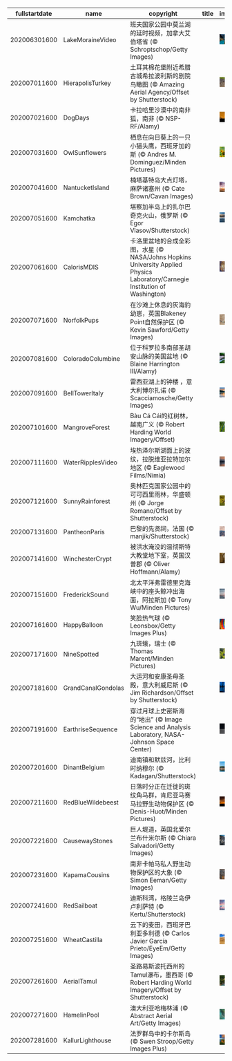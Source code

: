 |fullstartdate|name|copyright|title|image|
|--|--|--|--|--|
202006301600|LakeMoraineVideo|班夫国家公园中莫兰湖的延时视频，加拿大艾伯塔省 (© Schroptschop/Getty Images)||![](/zh-CN/2020/07/202006301600LakeMoraineVideo.jpg)|
202007011600|HierapolisTurkey|土耳其棉花堡附近希腊古城希拉波利斯的剧院鸟瞰图 (© Amazing Aerial Agency/Offset by Shutterstock)||![](/zh-CN/2020/07/202007011600HierapolisTurkey.jpg)|
202007021600|DogDays|卡拉哈里沙漠中的南非狐，南非 (© NSP-RF/Alamy)||![](/zh-CN/2020/07/202007021600DogDays.jpg)|
202007031600|OwlSunflowers|栖息在向日葵上的一只小猫头鹰，西班牙加的斯 (© Andres M. Dominguez/Minden Pictures)||![](/zh-CN/2020/07/202007031600OwlSunflowers.jpg)|
202007041600|NantucketIsland|楠塔基特岛大点灯塔，麻萨诸塞州 (© Cate Brown/Cavan Images)||![](/zh-CN/2020/07/202007041600NantucketIsland.jpg)|
202007051600|Kamchatka|堪察加半岛上的扎尔巴奇克火山，俄罗斯 (© Egor Vlasov/Shutterstock)||![](/zh-CN/2020/07/202007051600Kamchatka.jpg)|
202007061600|CalorisMDIS|卡洛里盆地的合成全彩图，水星 (© NASA/Johns Hopkins University Applied Physics Laboratory/Carnegie Institution of Washington)||![](/zh-CN/2020/07/202007061600CalorisMDIS.jpg)|
202007071600|NorfolkPups|在沙滩上休息的灰海豹幼崽，英国Blakeney Point自然保护区 (© Kevin Sawford/Getty Images)||![](/zh-CN/2020/07/202007071600NorfolkPups.jpg)|
202007081600|ColoradoColumbine|位于科罗拉多南部圣胡安山脉的美国盆地 (© Blaine Harrington III/Alamy)||![](/zh-CN/2020/07/202007081600ColoradoColumbine.jpg)|
202007091600|BellTowerItaly|雷西亚湖上的钟楼 ，意大利博尔扎诺 (© Scacciamosche/Getty Images)||![](/zh-CN/2020/07/202007091600BellTowerItaly.jpg)|
202007101600|MangroveForest|Bàu Cá Cái的红树林，越南广义 (© Robert Harding World Imagery/Offset)||![](/zh-CN/2020/07/202007101600MangroveForest.jpg)|
202007111600|WaterRipplesVideo|埃热泽尔斯湖面上的波纹，拉脱维亚拉特加尔地区 (© Eaglewood Films/Nimia)||![](/zh-CN/2020/07/202007111600WaterRipplesVideo.jpg)|
202007121600|SunnyRainforest|奥林匹克国家公园中的可可西里雨林，华盛顿州 (© Jorge Romano/Offset by Shutterstock)||![](/zh-CN/2020/07/202007121600SunnyRainforest.jpg)|
202007131600|PantheonParis|巴黎的先贤祠，法国 (© manjik/Shutterstock)||![](/zh-CN/2020/07/202007131600PantheonParis.jpg)|
202007141600|WinchesterCrypt|被洪水淹没的温彻斯特大教堂地下室，英国汉普郡 (© Oliver Hoffmann/Alamy)||![](/zh-CN/2020/07/202007141600WinchesterCrypt.jpg)|
202007151600|FrederickSound|北太平洋弗雷德里克海峡中的座头鲸冲出海面，阿拉斯加 (© Tony Wu/Minden Pictures)||![](/zh-CN/2020/07/202007151600FrederickSound.jpg)|
202007161600|HappyBalloon|笑脸热气球 (© Leonsbox/Getty Images Plus)||![](/zh-CN/2020/07/202007161600HappyBalloon.jpg)|
202007171600|NineSpotted|九斑蛾，瑞士 (© Thomas Marent/Minden Pictures)||![](/zh-CN/2020/07/202007171600NineSpotted.jpg)|
202007181600|GrandCanalGondolas|大运河和安康圣母圣殿，意大利威尼斯 (© Jim Richardson/Offset by Shutterstock)||![](/zh-CN/2020/07/202007181600GrandCanalGondolas.jpg)|
202007191600|EarthriseSequence|穿过月球上史密斯海的“地出” (© Image Science and Analysis Laboratory, NASA-Johnson Space Center)||![](/zh-CN/2020/07/202007191600EarthriseSequence.jpg)|
202007201600|DinantBelgium|迪南镇和默兹河，比利时纳穆尔 (© Kadagan/Shutterstock)||![](/zh-CN/2020/07/202007201600DinantBelgium.jpg)|
202007211600|RedBlueWildebeest|日落时分正在迁徙的斑纹角马群，肯尼亚马赛马拉野生动物保护区 (© Denis-Huot/Minden Pictures)||![](/zh-CN/2020/07/202007211600RedBlueWildebeest.jpg)|
202007221600|CausewayStones|巨人堤道，英国北爱尔兰布什米尔斯 (© Chiara Salvadori/Getty Images)||![](/zh-CN/2020/07/202007221600CausewayStones.jpg)|
202007231600|KapamaCousins|南非卡帕马私人野生动物保护区的大象 (© Simon Eeman/Getty Images)||![](/zh-CN/2020/07/202007231600KapamaCousins.jpg)|
202007241600|RedSailboat|迪斯科湾，格陵兰岛伊卢利萨特 (© Kertu/Shutterstock)||![](/zh-CN/2020/07/202007241600RedSailboat.jpg)|
202007251600|WheatCastilla|云下的麦田，西班牙巴利亚多利德 (© Carlos Javier García Prieto/EyeEm/Getty Images)||![](/zh-CN/2020/07/202007251600WheatCastilla.jpg)|
202007261600|AerialTamul|圣路易斯波托西州的Tamul瀑布，墨西哥 (© Robert Harding World Imagery/Offset by Shutterstock)||![](/zh-CN/2020/07/202007261600AerialTamul.jpg)|
202007271600|HamelinPool|澳大利亚哈梅林浦 (© Abstract Aerial Art/Getty Images)||![](/zh-CN/2020/07/202007271600HamelinPool.jpg)|
202007281600|KallurLighthouse|法罗群岛中的卡尔斯岛 (© Swen Stroop/Getty Images Plus)||![](/zh-CN/2020/07/202007281600KallurLighthouse.jpg)|
